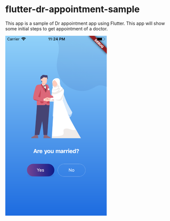 # flutter-dr-appointment-sample
This app is a sample of Dr appointment app using Flutter. This app will show some initial steps to get appointment of a doctor.


<img src="/ss/1.png" width="320">

